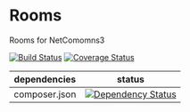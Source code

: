 Rooms
=====

Rooms for NetComomns3

[![Build Status](https://api.travis-ci.org/NetCommons3/Rooms.png?branch=master)](https://travis-ci.org/NetCommons3/Rooms)
[![Coverage Status](https://coveralls.io/repos/NetCommons3/Rooms/badge.png?branch=master)](https://coveralls.io/r/NetCommons3/Rooms?branch=master)

| dependencies | status |
| ------------ | ------ |
| composer.json | [![Dependency Status](https://www.versioneye.com/user/projects/53f823dde09da395fc0004e2/badge.png)](https://www.versioneye.com/user/projects/53f823dde09da395fc0004e2) |